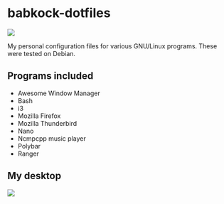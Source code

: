 # babkock-dotfiles

![](https://raw.githubusercontent.com/Babkock/babkock-dotfiles/master/MainImage.png)

My personal configuration files for various GNU/Linux programs. These were tested on Debian.

## Programs included

* Awesome Window Manager
* Bash
* i3
* Mozilla Firefox
* Mozilla Thunderbird
* Nano
* Ncmpcpp music player
* Polybar
* Ranger

## My desktop

![](https://raw.githubusercontent.com/Babkock/babkock-dotfiles/master/Clean-Desktop.i3.png)

